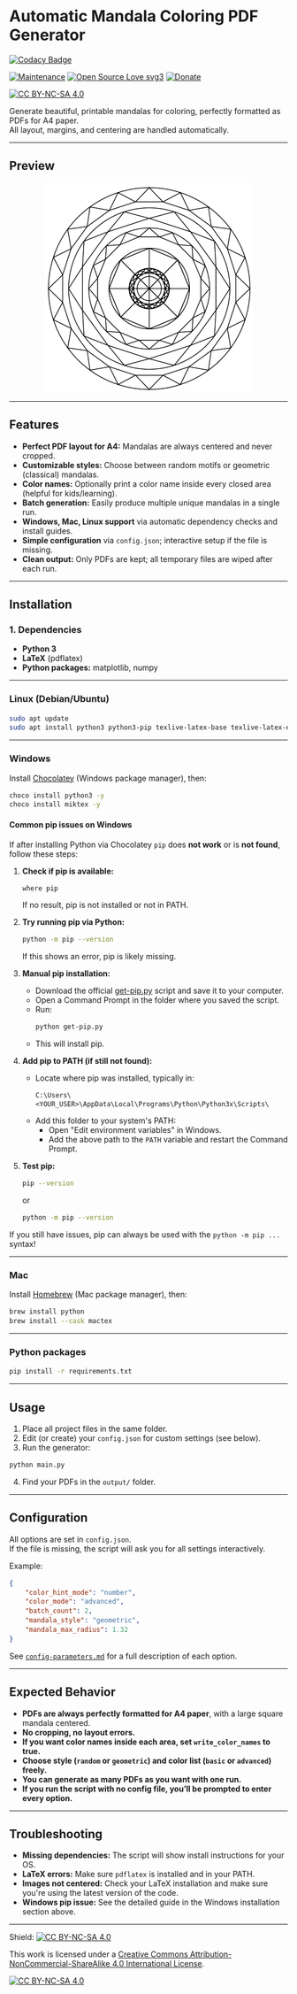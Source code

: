 # Automatic Mandala Coloring PDF Generator

[![Codacy Badge](https://app.codacy.com/project/badge/Grade/6665a99c29b14b87bddd3ac553c13bf9)](https://app.codacy.com/gh/R0mb0/Mandala_coloring_PDF_generator/dashboard?utm_source=gh&utm_medium=referral&utm_content=&utm_campaign=Badge_grade)

[![Maintenance](https://img.shields.io/badge/Maintained%3F-yes-green.svg)](https://github.com/R0mb0/Batch_PDF_OCR_Processor)
[![Open Source Love svg3](https://badges.frapsoft.com/os/v3/open-source.svg?v=103)](https://github.com/R0mb0/Batch_PDF_OCR_Processor)
[![Donate](https://img.shields.io/badge/PayPal-Donate%20to%20Author-blue.svg)](http://paypal.me/R0mb0)

[![CC BY-NC-SA 4.0][cc-by-nc-sa-shield]](https://creativecommons.org/licenses/by-nc-sa/4.0)

Generate beautiful, printable mandalas for coloring, perfectly formatted as PDFs for A4 paper.  
All layout, margins, and centering are handled automatically.

---

## Preview

<div align="center">

[![preview](https://github.com/R0mb0/Mandala_coloring_PDF_generator/blob/main/ReadMe_Imgs/Mandala.png)](https://github.com/R0mb0/Mandala_coloring_PDF_generator/tree/main/Example_images)

</div>

---

## Features

- **Perfect PDF layout for A4:** Mandalas are always centered and never cropped.
- **Customizable styles:** Choose between random motifs or geometric (classical) mandalas.
- **Color names:** Optionally print a color name inside every closed area (helpful for kids/learning).
- **Batch generation:** Easily produce multiple unique mandalas in a single run.
- **Windows, Mac, Linux support** via automatic dependency checks and install guides.
- **Simple configuration** via `config.json`; interactive setup if the file is missing.
- **Clean output:** Only PDFs are kept; all temporary files are wiped after each run.

---

## Installation

### 1. Dependencies

- **Python 3**
- **LaTeX** (pdflatex)
- **Python packages:** matplotlib, numpy

---

### Linux (Debian/Ubuntu)

```sh
sudo apt update
sudo apt install python3 python3-pip texlive-latex-base texlive-latex-extra -y
```

---

### Windows

Install [Chocolatey](https://chocolatey.org/install) (Windows package manager), then:

```sh
choco install python3 -y
choco install miktex -y
```

#### **Common pip issues on Windows**

If after installing Python via Chocolatey `pip` does **not work** or is **not found**, follow these steps:

1. **Check if pip is available:**
    ```sh
    where pip
    ```
    If no result, pip is not installed or not in PATH.

2. **Try running pip via Python:**
    ```sh
    python -m pip --version
    ```
    If this shows an error, pip is likely missing.

3. **Manual pip installation:**
    - Download the official [get-pip.py](https://bootstrap.pypa.io/get-pip.py) script and save it to your computer.
    - Open a Command Prompt in the folder where you saved the script.
    - Run:
      ```sh
      python get-pip.py
      ```
    - This will install pip.

4. **Add pip to PATH (if still not found):**
    - Locate where pip was installed, typically in:
      ```
      C:\Users\<YOUR_USER>\AppData\Local\Programs\Python\Python3x\Scripts\
      ```
    - Add this folder to your system's PATH:
      - Open "Edit environment variables" in Windows.
      - Add the above path to the `PATH` variable and restart the Command Prompt.

5. **Test pip:**
    ```sh
    pip --version
    ```
    or
    ```sh
    python -m pip --version
    ```

If you still have issues, pip can always be used with the `python -m pip ...` syntax!

---

### Mac

Install [Homebrew](https://brew.sh/) (Mac package manager), then:

```sh
brew install python
brew install --cask mactex
```

---

### Python packages

```sh
pip install -r requirements.txt
```

---

## Usage

1. Place all project files in the same folder.
2. Edit (or create) your `config.json` for custom settings (see below).
3. Run the generator:

```sh
python main.py
```

4. Find your PDFs in the `output/` folder.

---

## Configuration

All options are set in `config.json`.  
If the file is missing, the script will ask you for all settings interactively.

Example:

```json
{
    "color_hint_mode": "number",
    "color_mode": "advanced",
    "batch_count": 2,
    "mandala_style": "geometric",
    "mandala_max_radius": 1.32
}
```

See [`config-parameters.md`](config-parameters.md) for a full description of each option.

---

## Expected Behavior

- **PDFs are always perfectly formatted for A4 paper**, with a large square mandala centered.
- **No cropping, no layout errors.**
- **If you want color names inside each area, set `write_color_names` to true.**
- **Choose style (`random` or `geometric`) and color list (`basic` or `advanced`) freely.**
- **You can generate as many PDFs as you want with one run.**
- **If you run the script with no config file, you’ll be prompted to enter every option.**

---

## Troubleshooting

- **Missing dependencies:** The script will show install instructions for your OS.
- **LaTeX errors:** Make sure `pdflatex` is installed and in your PATH.
- **Images not centered:** Check your LaTeX installation and make sure you're using the latest version of the code.
- **Windows pip issue:** See the detailed guide in the Windows installation section above.

---

Shield: [![CC BY-NC-SA 4.0][cc-by-nc-sa-shield]][cc-by-nc-sa]

This work is licensed under a
[Creative Commons Attribution-NonCommercial-ShareAlike 4.0 International License][cc-by-nc-sa].

[![CC BY-NC-SA 4.0][cc-by-nc-sa-image]][cc-by-nc-sa]

[cc-by-nc-sa]: http://creativecommons.org/licenses/by-nc-sa/4.0/
[cc-by-nc-sa-image]: https://licensebuttons.net/l/by-nc-sa/4.0/88x31.png
[cc-by-nc-sa-shield]: https://img.shields.io/badge/License-CC%20BY--NC--SA%204.0-lightgrey.svg

